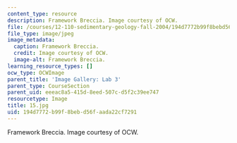 ```yaml
---
content_type: resource
description: Framework Breccia. Image courtesy of OCW.
file: /courses/12-110-sedimentary-geology-fall-2004/194d7772b99f8bebd56faada22cf7291_15.jpg
file_type: image/jpeg
image_metadata:
  caption: Framework Breccia.
  credit: Image courtesy of OCW.
  image-alt: Framework Breccia.
learning_resource_types: []
ocw_type: OCWImage
parent_title: 'Image Gallery: Lab 3'
parent_type: CourseSection
parent_uid: eeeac8a5-415d-8eed-507c-d5f2c39ee747
resourcetype: Image
title: 15.jpg
uid: 194d7772-b99f-8beb-d56f-aada22cf7291
---
```

Framework Breccia. Image courtesy of OCW.

